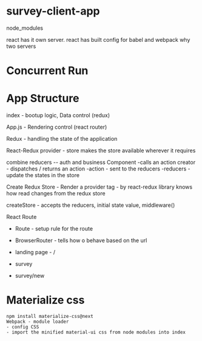 # survey-client-app

node_modules


react has it own server.
react has built config for babel and webpack
why two servers


# Concurrent Run

# App Structure

index -  bootup logic, Data control (redux)

App.js - Rendering control (react router)


Redux - handling the state of the application

React-Redux
provider - store
makes the store available wherever it requires

combine reducers -- auth and business
Component
-calls an action creator -  dispatches / returns an action
-action - sent to the reducers
-reducers - update the states in the store

Create Redux Store -
Render a provider tag - by react-redux library
knows how read changes from the redux store


createStore - accepts the reducers, initial state value, middleware()


React Route
 - Route - setup rule for the route
 - BrowserRouter - tells how o behave based on the url


- landing page - /
- survey 
- survey/new
# Materialize css
    npm install materialize-css@next
    Webpack - module loader 
    - config CSS
    - import the minified material-ui css from node modules into index